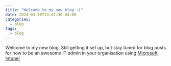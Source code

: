 ```yaml
---
title: "Welcome to my new blog :)"
date: 2024-03-30T13:47:30-04:00
categories:
  - blog
tags:
  - blog
---
```


Welcome to my new blog. Still getting it set up, but stay tuned for blog posts for how to be an awesome IT admin in your organisation using [Microsoft Intune!](https://learn.microsoft.com/en-us/mem/intune/fundamentals/what-is-intune)